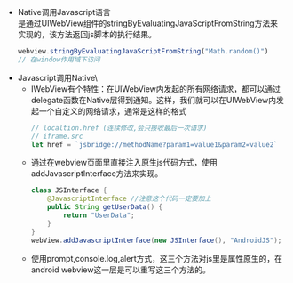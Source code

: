 - Native调用Javascript语言\
  是通过UIWebView组件的stringByEvaluatingJavaScriptFromString方法来实现的，该方法返回js脚本的执行结果。
  ```js
  webview.stringByEvaluatingJavaScriptFromString("Math.random()")
  // 在window作用域下访问
  ```
- Javascript调用Native\
  - IWebView有个特性：在UIWebView内发起的所有网络请求，都可以通过delegate函数在Native层得到通知。这样，我们就可以在UIWebView内发起一个自定义的网络请求，通常是这样的格式
    ```js
    // localtion.href (连续修改,会只接收最后一次请求)
    // iframe.src
    let href = `jsbridge://methodName?param1=value1&param2=value2`
    ```
  - 通过在webview页面里直接注入原生js代码方式，使用addJavascriptInterface方法来实现。
    ```java
    class JSInterface {
        @JavascriptInterface //注意这个代码一定要加上
        public String getUserData() {
            return "UserData";
        }
    }
    webView.addJavascriptInterface(new JSInterface(), "AndroidJS");
    ```
  - 使用prompt,console.log,alert方式，这三个方法对js里是属性原生的，在android webview这一层是可以重写这三个方法的。
